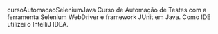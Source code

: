 cursoAutomacaoSeleniumJava
Curso de Automação de Testes com a ferramenta Selenium WebDriver e framework JUnit em Java.
Como IDE utilizei o IntelliJ IDEA.
